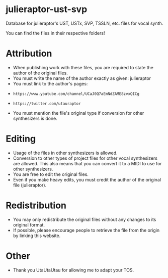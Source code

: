 # julieraptor-ust-svp
Database for julieraptor's UST, USTx, SVP, TSSLN, etc. files for vocal synth.

You can find the files in their respective folders!

# Attribution
- When publishing work with these files, you are required to state the author of the original files.
- You must write the name of the author exactly as given: julieraptor
- You must link to the author's pages:
-     https://www.youtube.com/channel/UCaJ0Q7aEmNdZAME8zvxQICg
-     https://twitter.com/utauraptor
- You must mention the file's original type if conversion for other synthesizers is done.

# Editing
- Usage of the files in other synthesizers is allowed.
- Conversion to other types of project files for other vocal synthesizers are allowed. This also means that you can convert it to a MIDI to use for other synthesizers.
- You are free to edit the original files.
- Even if you make heavy edits, you must credit the author of the original file (julieraptor).

# Redistribution
- You may only redistribute the original files without any changes to its original format.
- If possible, please encourage people to retrieve the file from the origin by linking this website.

# Other
- Thank you UtaUtaUtau for allowing me to adapt your TOS.
